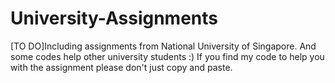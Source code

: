 # University-Assignments

[TO DO]Including assignments from National University of Singapore.
And some codes help other university students :)
If you find my code to help you with the assignment please don't just copy and paste.

